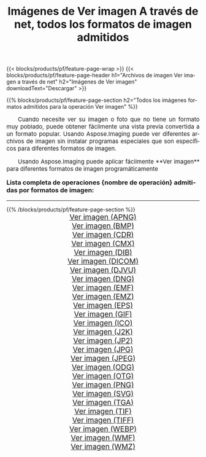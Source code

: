 ﻿---
title: Imágenes de Ver imagen A través de net, todos los formatos de imagen admitidos 
weight: 3920
url: /es/net/viewer/ 
lang: es
langdirlevel: 2
locales: zh-hans,ja,it,ru,de,es,fr,nl,id,lt,pl,pt,vi,tr,ko,zh-hant,ar,hi,th,sv,cs,uk,he
description: Usando Aspose.Imaging puede fácilmente Ver imagen imágenes a través de net
---

{{< blocks/products/pf/feature-page-wrap >}}
{{< blocks/products/pf/feature-page-header h1="Archivos de imagen Ver imagen a través de net" h2="Imágenes de Ver imagen" downloadText="Descargar" >}}


{{% blocks/products/pf/feature-page-section  h2="Todos los imágenes formatos admitidos para la operación Ver imagen" %}}
<p align="justify" style="text-indent:2em;font-size:15px;">
Cuando necesite ver su imagen o foto que no tiene un formato muy poblado, puede obtener fácilmente una vista previa convertida a un formato popular. Usando Aspose.Imaging puede ver diferentes archivos de imagen sin instalar programas especiales que son específicos para diferentes formatos de imagen.
</p>
<p align="justify" style="text-indent:2em;font-size:15px;">
Usando Aspose.Imaging puede aplicar fácilmente **Ver imagen** para diferentes formatos de imagen programáticamente
</p>
<h3 style="margin-top:16px;">
Lista completa de operaciones {nombre de operación} admitidas por formatos de imagen:
</h3>
<hr/>
{{% /blocks/products/pf/feature-page-section %}}
<div class="container-fluid productfamilypage bg-gray">
    <div class="convertypes bg-gray agp-content section">
        <div class="container">
		<div class="row other-converters" style="gap: 10px;font-size: 19px;text-align:center;">
		    <div class='col-md-3 other-converter remove-lp remove-rp'><a href="/imaging/es/net/viewer/apng/" style="padding:15px;">Ver imagen (APNG)</a></div><div class='col-md-3 other-converter remove-lp remove-rp'><a href="/imaging/es/net/viewer/bmp/" style="padding:15px;">Ver imagen (BMP)</a></div><div class='col-md-3 other-converter remove-lp remove-rp'><a href="/imaging/es/net/viewer/cdr/" style="padding:15px;">Ver imagen (CDR)</a></div><div class='col-md-3 other-converter remove-lp remove-rp'><a href="/imaging/es/net/viewer/cmx/" style="padding:15px;">Ver imagen (CMX)</a></div><div class='col-md-3 other-converter remove-lp remove-rp'><a href="/imaging/es/net/viewer/dib/" style="padding:15px;">Ver imagen (DIB)</a></div><div class='col-md-3 other-converter remove-lp remove-rp'><a href="/imaging/es/net/viewer/dicom/" style="padding:15px;">Ver imagen (DICOM)</a></div><div class='col-md-3 other-converter remove-lp remove-rp'><a href="/imaging/es/net/viewer/djvu/" style="padding:15px;">Ver imagen (DJVU)</a></div><div class='col-md-3 other-converter remove-lp remove-rp'><a href="/imaging/es/net/viewer/dng/" style="padding:15px;">Ver imagen (DNG)</a></div><div class='col-md-3 other-converter remove-lp remove-rp'><a href="/imaging/es/net/viewer/emf/" style="padding:15px;">Ver imagen (EMF)</a></div><div class='col-md-3 other-converter remove-lp remove-rp'><a href="/imaging/es/net/viewer/emz/" style="padding:15px;">Ver imagen (EMZ)</a></div><div class='col-md-3 other-converter remove-lp remove-rp'><a href="/imaging/es/net/viewer/eps/" style="padding:15px;">Ver imagen (EPS)</a></div><div class='col-md-3 other-converter remove-lp remove-rp'><a href="/imaging/es/net/viewer/gif/" style="padding:15px;">Ver imagen (GIF)</a></div><div class='col-md-3 other-converter remove-lp remove-rp'><a href="/imaging/es/net/viewer/ico/" style="padding:15px;">Ver imagen (ICO)</a></div><div class='col-md-3 other-converter remove-lp remove-rp'><a href="/imaging/es/net/viewer/j2k/" style="padding:15px;">Ver imagen (J2K)</a></div><div class='col-md-3 other-converter remove-lp remove-rp'><a href="/imaging/es/net/viewer/jp2/" style="padding:15px;">Ver imagen (JP2)</a></div><div class='col-md-3 other-converter remove-lp remove-rp'><a href="/imaging/es/net/viewer/jpg/" style="padding:15px;">Ver imagen (JPG)</a></div><div class='col-md-3 other-converter remove-lp remove-rp'><a href="/imaging/es/net/viewer/jpeg/" style="padding:15px;">Ver imagen (JPEG)</a></div><div class='col-md-3 other-converter remove-lp remove-rp'><a href="/imaging/es/net/viewer/odg/" style="padding:15px;">Ver imagen (ODG)</a></div><div class='col-md-3 other-converter remove-lp remove-rp'><a href="/imaging/es/net/viewer/otg/" style="padding:15px;">Ver imagen (OTG)</a></div><div class='col-md-3 other-converter remove-lp remove-rp'><a href="/imaging/es/net/viewer/png/" style="padding:15px;">Ver imagen (PNG)</a></div><div class='col-md-3 other-converter remove-lp remove-rp'><a href="/imaging/es/net/viewer/svg/" style="padding:15px;">Ver imagen (SVG)</a></div><div class='col-md-3 other-converter remove-lp remove-rp'><a href="/imaging/es/net/viewer/tga/" style="padding:15px;">Ver imagen (TGA)</a></div><div class='col-md-3 other-converter remove-lp remove-rp'><a href="/imaging/es/net/viewer/tif/" style="padding:15px;">Ver imagen (TIF)</a></div><div class='col-md-3 other-converter remove-lp remove-rp'><a href="/imaging/es/net/viewer/tiff/" style="padding:15px;">Ver imagen (TIFF)</a></div><div class='col-md-3 other-converter remove-lp remove-rp'><a href="/imaging/es/net/viewer/webp/" style="padding:15px;">Ver imagen (WEBP)</a></div><div class='col-md-3 other-converter remove-lp remove-rp'><a href="/imaging/es/net/viewer/wmf/" style="padding:15px;">Ver imagen (WMF)</a></div><div class='col-md-3 other-converter remove-lp remove-rp'><a href="/imaging/es/net/viewer/wmz/" style="padding:15px;">Ver imagen (WMZ)</a></div>
                </div>
        </div>
    </div>
</div>
<br/>
